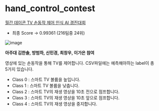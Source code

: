 # hand_control_contest
[월간 데이콘 TV 손동작 제어 인식 AI 경진대회](https://dacon.io/competitions/official/236050/overview/description)

- 최종 Score -> 0.99361 (216팀중 24위)


![image](https://user-images.githubusercontent.com/101409953/212703220-a8db6c10-7ac5-44c3-9450-f4467a2fc845.png)


__아주대 김한솔, 방범하, 신민경, 최창우, 이가은 참여__

영상에 있는 손동작을 통해 TV를 제어합니다.
CSV파일에는 예측해야하는 label이 총 5가지 있습니다.

- Class 0 : 스마트 TV 볼륨을 높입니다.
- Class 1 : 스마트 TV 볼륨을 낮춥니다.
- Class 2 : 스마트 TV의 재생 영상을 10초 전으로 점프합니다.
- Class 3 : 스마트 TV의 재생 영상을 10초 앞으로 점프합니다.
- Class 4 : 스마트 TV의 재생 영상을 중지합니다.

